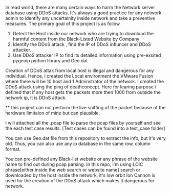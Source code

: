 In read world, there are many certain ways to harm the Network server database using DDoS attacks. It's always a good practice
for any network admin to identify any uncertainity inside network and take a preventive measures.
The primary goal of this project is as follow
1. Detect the Host inside our network who are trying to download the harmful content from the Black-Listed Website by Company
2. Identify the DDoS attack , find the IP of DDoS influncer and DDoS attacker.
3. Use DDoS attacker IP to find its detailed information using pre-exsited pygeoip python library and Geo.dat

Creation of DDoS attak from local host is illegal and dangerous for any individual. Hence, i created the Local environment
the VMware Fusion where there will be 10 host and 1 Adminstrator of the network. I created the DDoS attack using the ping of deathconcept. Here for learing purpose i defined that if any host gets the packets more then 1000 from outside the network ip, 
it is DDoS attack.

** this project can not perform the live sniffing of the packet because of the hardware limitaion of mine but can plausible.

I will attached all the .pcap file to parse the pcap files by yourself and see the each test case results.
[Test cases can be found into a test_case folder]

You can use Geo.dat file from this repository to extract the info, but it's very old. Thus, you can also use any ip database in the same row, column format.
 
You can pre-defined any Black-list website or any phrase of the website name to find out during pcap parsing.
In this repo, i'm using LOIC phrase[either inside the web search or website name] search or downloaded by the host inside the network, it's low orbit Ion Cannon is used for the creation of the DDoS attack which makes it dangerous for network.
